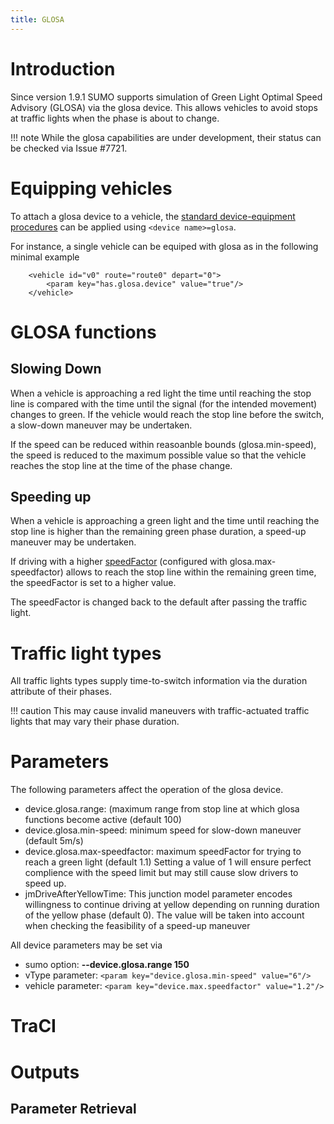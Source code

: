 ```yaml
---
title: GLOSA
---
```


# Introduction
Since version 1.9.1 SUMO supports simulation of Green Light Optimal Speed
Advisory (GLOSA) via the glosa device. This allows vehicles to avoid stops at
traffic lights when the phase is about to change.

!!! note
    While the glosa capabilities are under development, their status can be checked via Issue #7721.

# Equipping vehicles
To attach a glosa device to a vehicle, the [standard device-equipment
procedures](../Definition_of_Vehicles,_Vehicle_Types,_and_Routes.md#devices) can
be applied using `<device name>=glosa`.

For instance, a single vehicle can be equiped with glosa as in the following minimal example

```
    <vehicle id="v0" route="route0" depart="0">
        <param key="has.glosa.device" value="true"/>  
    </vehicle>
```

# GLOSA functions

## Slowing Down
When a vehicle is approaching a red light the time until reaching the stop line
is compared with the time until the signal (for the intended movement) changes to green.
If the vehicle would reach the stop line before the switch, a slow-down maneuver
may be undertaken.

If the speed can be reduced within reasoanble bounds (glosa.min-speed), the
speed is reduced to the maximum possible value so that the vehicle reaches the
stop line at the time of the phase change.

## Speeding up

When a vehicle is approaching a green light and the time until reaching the stop
line is higher than the remaining green phase duration, a speed-up maneuver may
be undertaken.

If driving with a higher [speedFactor]() (configured with glosa.max-speedfactor)
allows to reach the stop line within the remaining green time, the speedFactor
is set to a higher value.

The speedFactor is changed back to the default after passing the traffic light.

# Traffic light types

All traffic lights types supply time-to-switch information via the duration
attribute of their phases. 

!!! caution
    This may cause invalid maneuvers with traffic-actuated traffic lights that
    may vary their phase duration.

# Parameters

The following parameters affect the operation of the glosa device.
- device.glosa.range: (maximum range from stop line at which glosa functions
  become active (default 100)
- device.glosa.min-speed: minimum speed for slow-down maneuver (default 5m/s)
- device.glosa.max-speedfactor: maximum speedFactor for trying to reach a green
  light (default 1.1) Setting a value of 1 will ensure perfect complience with the speed
  limit but may still cause slow drivers to speed up.
- jmDriveAfterYellowTime: This junction model parameter encodes willingness to
  continue driving at yellow depending on running duration of the yellow phase
  (default 0). The value will be taken into account when checking the
  feasibility of a speed-up maneuver

All device parameters may be set via

- sumo option: **--device.glosa.range 150**
- vType parameter: `<param key="device.glosa.min-speed" value="6"/>`
- vehicle parameter: `<param key="device.max.speedfactor" value="1.2"/>`

# TraCI

# Outputs

## Parameter Retrieval

